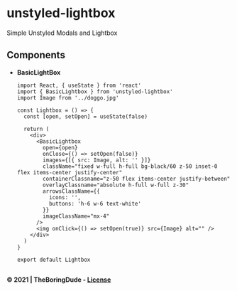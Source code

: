 # unstyled-lightbox

Simple Unstyled Modals and Lightbox

## Components

- **BasicLightBox**

  ```tsx
  import React, { useState } from 'react'
  import { BasicLightbox } from 'unstyled-lightbox'
  import Image from '../doggo.jpg'

  const Lightbox = () => {
    const [open, setOpen] = useState(false)

    return (
      <div>
        <BasicLightbox
          open={open}
          onClose={() => setOpen(false)}
          images={[{ src: Image, alt: '' }]}
          className="fixed w-full h-full bg-black/60 z-50 inset-0 flex items-center justify-center"
          containerClassname="z-50 flex items-center justify-between"
          overlayClassname="absolute h-full w-full z-30"
          arrowsClassName={{
            icons: '',
            buttons: 'h-6 w-6 text-white'
          }}
          imageClassName="mx-4"
        />
        <img onClick={() => setOpen(true)} src={Image} alt="" />
      </div>
    )
  }

  export default Lightbox
  ```

##

#### &copy; 2021 | TheBoringDude - [License](./LICENSE)
